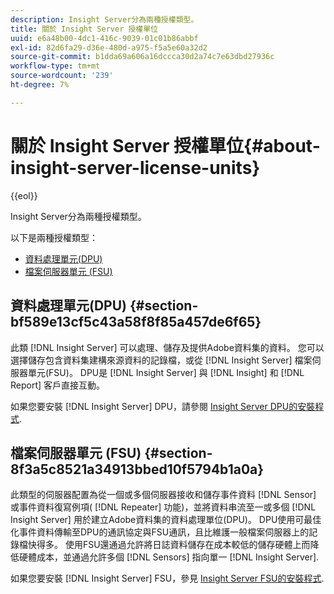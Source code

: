 ```yaml
---
description: Insight Server分為兩種授權類型。
title: 關於 Insight Server 授權單位
uuid: e6a48b00-4dc1-416c-9039-01c01b86abbf
exl-id: 82d6fa29-d36e-480d-a975-f5a5e60a32d2
source-git-commit: b1dda69a606a16dccca30d2a74c7e63dbd27936c
workflow-type: tm+mt
source-wordcount: '239'
ht-degree: 7%

---
```


# 關於 Insight Server 授權單位{#about-insight-server-license-units}

{{eol}}

Insight Server分為兩種授權類型。

以下是兩種授權類型：

* [資料處理單元(DPU)](../../../home/c-inst-svr/c-install-ins-svr/c-abt-inst-svr-lic-units.md#section-bf589e13cf5c43a58f8f85a457de6f65)
* [檔案伺服器單元 (FSU)](../../../home/c-inst-svr/c-install-ins-svr/c-abt-inst-svr-lic-units.md#section-8f3a5c8521a34913bbed10f5794b1a0a)

## 資料處理單元(DPU) {#section-bf589e13cf5c43a58f8f85a457de6f65}

此類 [!DNL Insight Server] 可以處理、儲存及提供Adobe資料集的資料。 您可以選擇儲存包含資料集建構來源資料的記錄檔，或從 [!DNL Insight Server] 檔案伺服器單元(FSU)。 DPU是 [!DNL Insight Server] 與 [!DNL Insight] 和 [!DNL Report] 客戶直接互動。

如果您要安裝 [!DNL Insight Server] DPU，請參閱 [Insight Server DPU的安裝程式](../../../home/c-inst-svr/c-install-ins-svr/t-install-proc-inst-svr-dpu/t-install-proc-inst-svr-dpu.md#task-ce1ac85294604467ab750b24176d25bc).

## 檔案伺服器單元 (FSU) {#section-8f3a5c8521a34913bbed10f5794b1a0a}

此類型的伺服器配置為從一個或多個伺服器接收和儲存事件資料 [!DNL Sensor] 或事件資料復寫例項( [!DNL Repeater] 功能)，並將資料串流至一或多個 [!DNL Insight Server] 用於建立Adobe資料集的資料處理單位(DPU)。 DPU使用可最佳化事件資料傳輸至DPU的通訊協定與FSU通訊，且比維護一般檔案伺服器上的記錄檔快得多。 使用FSU還通過允許將日誌資料儲存在成本較低的儲存硬體上而降低硬體成本，並通過允許多個 [!DNL Sensors] 指向單一 [!DNL Insight Server].

如果您要安裝 [!DNL Insight Server] FSU，參見 [Insight Server FSU的安裝程式](../../../home/c-inst-svr/c-install-ins-svr/t-inst-proc-fsu.md#task-e4a4a791b6694119ba45b36f3e573016).

